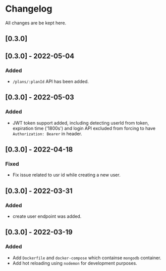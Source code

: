 # Changelog

All changes are be kept here.

## [0.3.0]

## [0.3.0] - 2022-05-04

### Added

- `/plans/:planId` API has been added.

## [0.3.0] - 2022-05-03

### Added

- JWT token support added, including detecting userId from token, expiration time ('1800s') and login API excluded from forcing to have
`Authorization: Bearer` in header.

## [0.3.0] - 2022-04-18

### Fixed

- Fix issue related to usr id while creating a new user.

## [0.3.0] - 2022-03-31

### Added

- create user endpoint was added.

## [0.3.0] - 2022-03-19

### Added

- Add `Dockerfile` and `docker-compose` which containse `mongodb` container.
- Add hot reloading using `nodemon` for development purposes.
